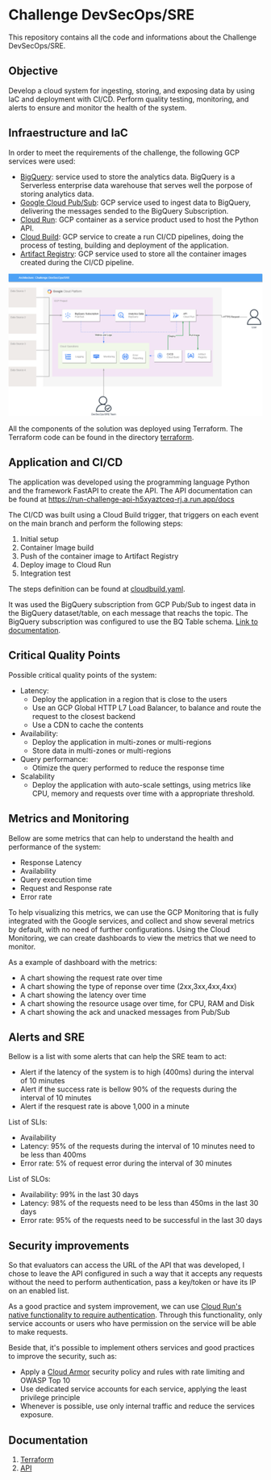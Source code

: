 # Challenge DevSecOps/SRE

This repository contains all the code and informations about the Challenge DevSecOps/SRE.

## Objective

Develop a cloud system for ingesting, storing, and exposing data by using IaC and deployment with CI/CD. Perform quality testing, monitoring, and alerts to
ensure and monitor the health of the system.

## Infraestructure and IaC

In order to meet the requirements of the challenge, the following GCP services were used:

- [BigQuery](https://cloud.google.com/bigquery/docs): service used to store the analytics data. BigQuery is a Serverless enterprise data warehouse that serves well the porpose of storing analytics data.
- [Google Cloud Pub/Sub](https://cloud.google.com/pubsub/docs/create-bigquery-subscription): GCP service used to ingest data to BigQuery, delivering the messages sended to the BigQuery Subscription. 
- [Cloud Run](https://cloud.google.com/run/docs/overview/what-is-cloud-run): GCP container as a service product used to host the Python API.
- [Cloud Build](https://cloud.google.com/build/docs/overview): GCP service to create a run CI/CD pipelines, doing the process of testing, building and deployment of the application.
- [Artifact Registry](https://cloud.google.com/artifact-registry/docs/overview): GCP service used to store all the container images created during the CI/CD pipeline.

![Solution Architecture](docs/img/chalenge_latam.png)

All the components of the solution was deployed using Terraform. The Terraform code can be found in the directory [terraform](src/terraform/).

## Application and CI/CD

The application was developed using the programming language Python and the framework FastAPI to create the API. The API documentation can be found at https://run-challenge-api-h5xyaztceq-rj.a.run.app/docs

The CI/CD was built using a Cloud Build trigger, that triggers on each event on the main branch and perform the following steps:
1. Initial setup
2. Container Image build
3. Push of the container image to Artifact Registry
4. Deploy image to Cloud Run
4. Integration test

The steps definition can be found at [cloudbuild.yaml](src/api/cloudbuild.yaml).

It was used the BigQuery subscription from GCP Pub/Sub to ingest data in the BigQuery dataset/table, on each message that reachs the topic. The BigQuery subscription was configured to use the BQ Table schema. [Link to documentation](https://cloud.google.com/pubsub/docs/create-bigquery-subscription#use-table-schema).

## Critical Quality Points

Possible critical quality points of the system:

- Latency: 
    - Deploy the application in a region that is close to the users
    - Use an GCP Global HTTP L7 Load Balancer, to balance and route the request to the closest backend
    - Use a CDN to cache the contents
- Availability:
    - Deploy the application in multi-zones or multi-regions
    - Store data in multi-zones or multi-regions
- Query performance: 
    - Otimize the query performed to reduce the response time
- Scalability
    - Deploy the application with auto-scale settings, using metrics like CPU, memory and requests over time with a appropriate threshold.

## Metrics and Monitoring

Bellow are some metrics that can help to understand the health and performance of the system:

* Response Latency
* Availability
* Query execution time
* Request and Response rate
* Error rate

To help visualizing this metrics, we can use the GCP Monitoring that is fully integrated with the Google services, and collect and show several metrics by default, with no need of further configurations. Using the Cloud Monitoring, we can create dashboards to view the metrics that we need to monitor.

As a example of dashboard with the metrics:
- A chart showing the request rate over time
- A chart showing the type of reponse over time (2xx,3xx,4xx,4xx)
- A chart showing the latency over time
- A chart showing the resource usage over time, for CPU, RAM and Disk
- A chart showing the ack and unacked messages from Pub/Sub

## Alerts and SRE

Bellow is a list with some alerts that can help the SRE team to act:

- Alert if the latency of the system is to high (400ms) during the interval of 10 minutes
- Alert if the success rate is bellow 90% of the requests during the interval of 10 minutes
- Alert if the resquest rate is above 1,000 in a minute

List of SLIs:

- Availability
- Latency: 95% of the requests during the interval of 10 minutes need to be less than 400ms
- Error rate: 5% of request error during the interval of 30 minutes

List of SLOs:
- Availability: 99% in the last 30 days
- Latency: 98% of the requests need to be less than 450ms in the last 30 days
- Error rate: 95% of the requests need to be successful in the last 30 days

## Security improvements

So that evaluators can access the URL of the API that was developed, I chose to leave the API configured in such a way that it accepts any requests without the need to perform authentication, pass a key/token or have its IP on an enabled list.

As a good practice and system improvement, we can use [Cloud Run's native functionality to require authentication](https://cloud.google.com/run/docs/authenticating/overview). Through this functionality, only service accounts or users who have permission on the service will be able to make requests.

Beside that, it's possible to implement others services and good practices to improve the security, such as:

* Apply a [Cloud Armor](https://cloud.google.com/armor/docs/cloud-armor-overview) security policy and rules with rate limiting and OWASP Top 10
* Use dedicated service accounts for each service, applying the least privilege principle
* Whenever is possible, use only internal traffic and reduce the services exposure.

## Documentation

1. [Terraform](docs/terraform.md)
2. [API](docs/api.md)